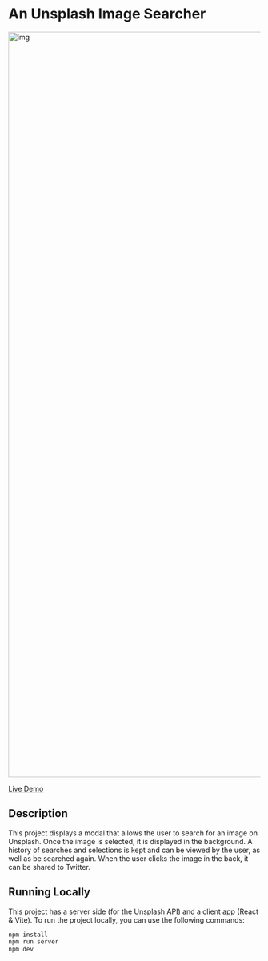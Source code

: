 #  An Unsplash Image Searcher
<img width="1492" alt="img" src="https://user-images.githubusercontent.com/7003853/185984367-00081542-bbda-4d25-89c1-ae23317b8bb7.png">

[Live Demo](https://loop-unsplash.netlify.app/)

##  Description
This project displays a modal that allows the user to search for an image on Unsplash. Once the image is selected, it is displayed in the background.
A history of searches and selections is kept and can be viewed by the user, as well as be searched again.
When the user clicks the image in the back, it can be shared to Twitter.

##  Running Locally
This project has a server side (for the Unsplash API) and a client app (React & Vite).
To run the project locally, you can use the following commands:
```bash
npm install
npm run server
npm dev
```
